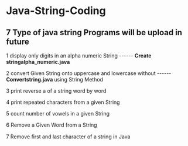 # Java-String-Coding

<h2> 7 Type of java string Programs will be upload in future</h2>

1 display only digits in an alpha numeric String ------ <B>Create stringalpha_numeric.java</B>

2 convert Given String onto uppercase and lowercase without ------ <B>Convertstring.java </B>
  using String Method
  
3 print reverse a of a string word by word

4 print repeated characters from a given String

5 count number of vowels in a given String

6 Remove a Given Word from a String

7 Remove ﬁrst and last character of a string in Java
